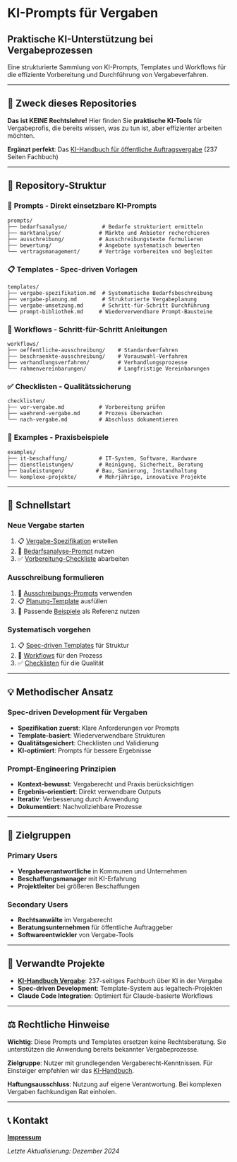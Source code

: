 # KI-Prompts für Vergaben
## Praktische KI-Unterstützung bei Vergabeprozessen

Eine strukturierte Sammlung von KI-Prompts, Templates und Workflows für die effiziente Vorbereitung und Durchführung von Vergabeverfahren.

---

## 🎯 Zweck dieses Repositories

**Das ist KEINE Rechtslehre!** 
Hier finden Sie **praktische KI-Tools** für Vergabeprofis, die bereits wissen, was zu tun ist, aber effizienter arbeiten möchten.

**Ergänzt perfekt**: Das [KI-Handbuch für öffentliche Auftragsvergabe](https://github.com/DanielWRau/vergabehandbuch) (237 Seiten Fachbuch)

---

## 📁 Repository-Struktur

### 🤖 **Prompts** - Direkt einsetzbare KI-Prompts
```
prompts/
├── bedarfsanalyse/           # Bedarfe strukturiert ermitteln
├── marktanalyse/            # Märkte und Anbieter recherchieren  
├── ausschreibung/           # Ausschreibungstexte formulieren
├── bewertung/               # Angebote systematisch bewerten
└── vertragsmanagement/      # Verträge vorbereiten und begleiten
```

### 📋 **Templates** - Spec-driven Vorlagen
```
templates/
├── vergabe-spezifikation.md  # Systematische Bedarfsbeschreibung
├── vergabe-planung.md        # Strukturierte Vergabeplanung  
├── vergabe-umsetzung.md      # Schritt-für-Schritt Durchführung
└── prompt-bibliothek.md     # Wiederverwendbare Prompt-Bausteine
```

### 🔄 **Workflows** - Schritt-für-Schritt Anleitungen
```
workflows/
├── oeffentliche-ausschreibung/    # Standardverfahren
├── beschraenkte-ausschreibung/    # Vorauswahl-Verfahren
├── verhandlungsverfahren/         # Verhandlungsprozesse
└── rahmenvereinbarungen/          # Langfristige Vereinbarungen
```

### ✅ **Checklisten** - Qualitätssicherung
```
checklisten/
├── vor-vergabe.md           # Vorbereitung prüfen
├── waehrend-vergabe.md      # Prozess überwachen
└── nach-vergabe.md          # Abschluss dokumentieren
```

### 📖 **Examples** - Praxisbeispiele
```
examples/
├── it-beschaffung/          # IT-System, Software, Hardware
├── dienstleistungen/        # Reinigung, Sicherheit, Beratung
├── bauleistungen/          # Bau, Sanierung, Instandhaltung
└── komplexe-projekte/       # Mehrjährige, innovative Projekte
```

---

## 🚀 Schnellstart

### **Neue Vergabe starten**
1. 📋 [Vergabe-Spezifikation](templates/vergabe-spezifikation.md) erstellen
2. 🤖 [Bedarfsanalyse-Prompt](prompts/bedarfsanalyse/) nutzen  
3. ✅ [Vorbereitung-Checkliste](checklisten/vor-vergabe.md) abarbeiten

### **Ausschreibung formulieren**
1. 🤖 [Ausschreibungs-Prompts](prompts/ausschreibung/) verwenden
2. 📋 [Planung-Template](templates/vergabe-planung.md) ausfüllen
3. 📖 Passende [Beispiele](examples/) als Referenz nutzen

### **Systematisch vorgehen**
1. 📋 [Spec-driven Templates](templates/) für Struktur
2. 🔄 [Workflows](workflows/) für den Prozess
3. ✅ [Checklisten](checklisten/) für die Qualität

---

## 💡 Methodischer Ansatz

### **Spec-driven Development für Vergaben**
- **Spezifikation zuerst**: Klare Anforderungen vor Prompts
- **Template-basiert**: Wiederverwendbare Strukturen
- **Qualitätsgesichert**: Checklisten und Validierung
- **KI-optimiert**: Prompts für bessere Ergebnisse

### **Prompt-Engineering Prinzipien**
- **Kontext-bewusst**: Vergaberecht und Praxis berücksichtigen
- **Ergebnis-orientiert**: Direkt verwendbare Outputs
- **Iterativ**: Verbesserung durch Anwendung
- **Dokumentiert**: Nachvollziehbare Prozesse

---

## 👥 Zielgruppen

### **Primary Users**
- **Vergabeverantwortliche** in Kommunen und Unternehmen
- **Beschaffungsmanager** mit KI-Erfahrung
- **Projektleiter** bei größeren Beschaffungen

### **Secondary Users**  
- **Rechtsanwälte** im Vergaberecht
- **Beratungsunternehmen** für öffentliche Auftraggeber
- **Softwareentwickler** von Vergabe-Tools

---

## 🔗 Verwandte Projekte

- **[KI-Handbuch Vergabe](https://github.com/DanielWRau/vergabehandbuch)**: 237-seitiges Fachbuch über KI in der Vergabe
- **Spec-driven Development**: Template-System aus legaltech-Projekten
- **Claude Code Integration**: Optimiert für Claude-basierte Workflows

---

## ⚖️ Rechtliche Hinweise

**Wichtig**: Diese Prompts und Templates ersetzen keine Rechtsberatung. Sie unterstützen die Anwendung bereits bekannter Vergabeprozesse.

**Zielgruppe**: Nutzer mit grundlegenden Vergaberecht-Kenntnissen. Für Einsteiger empfehlen wir das [KI-Handbuch](https://github.com/DanielWRau/vergabehandbuch).

**Haftungsausschluss**: Nutzung auf eigene Verantwortung. Bei komplexen Vergaben fachkundigen Rat einholen.

---

## 📞 Kontakt

**[Impressum](https://flexdienst.de/impressumseite-von-11438/)**

*Letzte Aktualisierung: Dezember 2024*